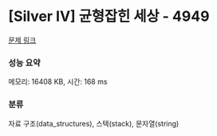 # [Silver IV] 균형잡힌 세상 - 4949 

[문제 링크](https://www.acmicpc.net/problem/4949) 

### 성능 요약

메모리: 16408 KB, 시간: 168 ms

### 분류

자료 구조(data_structures), 스택(stack), 문자열(string)

